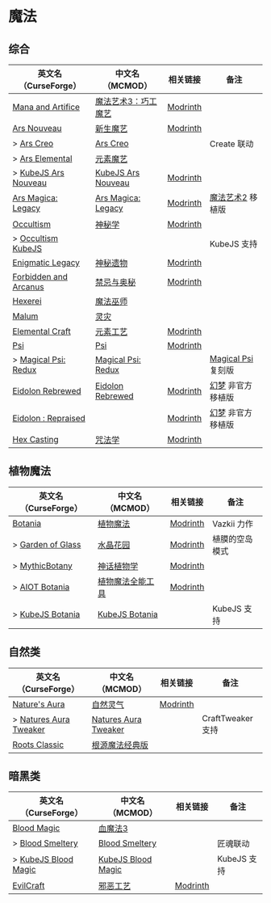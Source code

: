 # 魔法

## 综合

| 英文名（CurseForge）                                                                    | 中文名（MCMOD）                                             | 相关链接                                                | 备注                                                      |
| --------------------------------------------------------------------------------------- | ----------------------------------------------------------- | ------------------------------------------------------- | --------------------------------------------------------- |
| [Mana and Artifice](https://www.curseforge.com/minecraft/mc-mods/mana-and-artifice)     | [魔法艺术3：巧工魔艺](https://www.mcmod.cn/class/2773.html) | [Modrinth](https://modrinth.com/mod/mana-and-artifice)  |                                                           |
| [Ars Nouveau](https://www.curseforge.com/minecraft/mc-mods/ars-nouveau)                 | [新生魔艺](https://www.mcmod.cn/class/3468.html)            | [Modrinth](https://modrinth.com/mod/ars-nouveau)        |                                                           |
| > [Ars Creo](https://www.curseforge.com/minecraft/mc-mods/ars-creo)                     | [Ars Creo](https://www.mcmod.cn/class/5617.html)            |                                                         | Create 联动                                               |
| > [Ars Elemental](https://www.curseforge.com/minecraft/mc-mods/ars-elemental)           | [元素魔艺](https://www.mcmod.cn/class/6014.html)            |                                                         |                                                           |
| > [KubeJS Ars Nouveau](https://www.curseforge.com/minecraft/mc-mods/kubejs-ars-nouveau) | [KubeJS Ars Nouveau](https://www.mcmod.cn/class/10284.html) | [Modrinth](https://modrinth.com/mod/kubejs-ars-nouveau) |                                                           |
| [Ars Magica: Legacy](https://www.curseforge.com/minecraft/mc-mods/ars-magica-legacy)    | [Ars Magica: Legacy](https://www.mcmod.cn/class/5672.html)  | [Modrinth](https://modrinth.com/mod/ars-magica-legacy)  | [魔法艺术2](https://www.mcmod.cn/class/203.html) 移植版   |
| [Occultism](https://www.curseforge.com/minecraft/mc-mods/occultism)                     | [神秘学](https://www.mcmod.cn/class/3986.html)              | [Modrinth](https://modrinth.com/mod/occultism)          |                                                           |
| > [Occultism KubeJS](https://www.curseforge.com/minecraft/mc-mods/occultism-kubejs)     |                                                             |                                                         | KubeJS 支持                                               |
| [Enigmatic Legacy](https://www.curseforge.com/minecraft/mc-mods/enigmatic-legacy)       | [神秘遗物](https://www.mcmod.cn/class/2239.html)            | [Modrinth](https://modrinth.com/mod/enigmatic-legacy)   |                                                           |
| [Forbidden and Arcanus](https://www.curseforge.com/minecraft/mc-mods/forbidden-arcanus) | [禁忌与奥秘](https://www.mcmod.cn/class/2226.html)          | [Modrinth](https://modrinth.com/mod/forbidden-arcanus)  |                                                           |
| [Hexerei](https://www.curseforge.com/minecraft/mc-mods/hexerei)                         | [魔法巫师](https://www.mcmod.cn/class/5238.html)            |                                                         |                                                           |
| [Malum](https://www.curseforge.com/minecraft/mc-mods/malum)                             | [灵灾](https://www.mcmod.cn/class/4712.html)                |                                                         |                                                           |  |
| [Elemental Craft](https://www.curseforge.com/minecraft/mc-mods/elemental-craft)         | [元素工艺](https://www.mcmod.cn/class/3504.html)            | [Modrinth](https://modrinth.com/mod/elemental-craft)    |                                                           |
| [Psi](https://www.curseforge.com/minecraft/mc-mods/psi)                                 | [Psi](https://www.mcmod.cn/class/470.html)                  | [Modrinth](https://modrinth.com/mod/psi)                |                                                           |
| > [Magical Psi: Redux](https://www.curseforge.com/minecraft/mc-mods/magical-psi-redux)  | [Magical Psi: Redux](https://www.mcmod.cn/class/3659.html)  |                                                         | [Magical Psi](https://www.mcmod.cn/class/986.html) 复刻版 |
| [Eidolon Rebrewed](https://www.curseforge.com/minecraft/mc-mods/eidolon-rebrewed)       | [Eidolon Rebrewed](https://www.mcmod.cn/class/11550.html)   | [Modrinth](https://modrinth.com/mod/eidolon-rebrewed)   | [幻梦](https://www.mcmod.cn/class/3469.html) 非官方移植版 |
| [Eidolon : Repraised](https://www.curseforge.com/minecraft/mc-mods/eidolon-repraised)   |                                                             | [Modrinth](https://modrinth.com/mod/eidolonrepraised)   | [幻梦](https://www.mcmod.cn/class/3469.html) 非官方移植版 |
| [Hex Casting](https://www.curseforge.com/minecraft/mc-mods/hexcasting)                  | [咒法学](https://www.mcmod.cn/class/6446.html)              | [Modrinth](https://modrinth.com/mod/hex-casting)        |                                                           |

## 植物魔法

| 英文名（CurseForge）                                                                      | 中文名（MCMOD）                                          | 相关链接                                           | 备注           |
| ----------------------------------------------------------------------------------------- | -------------------------------------------------------- | -------------------------------------------------- | -------------- |
| [Botania](https://www.curseforge.com/minecraft/mc-mods/botania)                           | [植物魔法](https://www.mcmod.cn/class/332.html)          | [Modrinth](https://modrinth.com/mod/botania)       | Vazkii 力作    |
| > [Garden of Glass](https://www.curseforge.com/minecraft/mc-mods/botania-garden-of-glass) | [水晶花园](https://www.mcmod.cn/class/645.html)          | [Modrinth](https://modrinth.com/mod/gardenofglass) | 植膜的空岛模式 |
| > [MythicBotany](https://www.curseforge.com/minecraft/mc-mods/mythicbotany)               | [神话植物学](https://www.mcmod.cn/class/3644.html)       | [Modrinth](https://modrinth.com/mod/mythicbotany)  |                |
| > [AIOT Botania](https://www.curseforge.com/minecraft/mc-mods/aiot-botania)               | [植物魔法全能工具](https://www.mcmod.cn/class/1544.html) | [Modrinth](https://modrinth.com/mod/aiot-botania)  |                |
| > [KubeJS Botania](https://www.curseforge.com/minecraft/mc-mods/kubejs-botania)           | [KubeJS Botania](https://www.mcmod.cn/class/6505.html)   |                                                    | KubeJS 支持    |

## 自然类

| 英文名（CurseForge）                                                                       | 中文名（MCMOD）                                              | 相关链接                                          | 备注              |
| ------------------------------------------------------------------------------------------ | ------------------------------------------------------------ | ------------------------------------------------- | ----------------- |
| [Nature's Aura](https://www.curseforge.com/minecraft/mc-mods/natures-aura)                 | [自然灵气](https://www.mcmod.cn/class/1547.html)             | [Modrinth](https://modrinth.com/mod/natures-aura) |                   |
| > [Natures Aura Tweaker](https://www.curseforge.com/minecraft/mc-mods/naturesaura_tweaker) | [Natures Aura Tweaker](https://www.mcmod.cn/class/5730.html) |                                                   | CraftTweaker 支持 |
| [Roots Classic](https://www.curseforge.com/minecraft/mc-mods/roots-classic)                | [根源魔法经典版](https://www.mcmod.cn/class/1490.html)       |                                                   |                   |

## 暗黑类

| 英文名（CurseForge）                                                                    | 中文名（MCMOD）                                            | 相关链接                                       | 备注        |
| --------------------------------------------------------------------------------------- | ---------------------------------------------------------- | ---------------------------------------------- | ----------- |
| [Blood Magic](https://www.curseforge.com/minecraft/mc-mods/blood-magic)                 | [血魔法3](https://www.mcmod.cn/class/5501.html)            |                                                |             |
| > [Blood Smeltery](https://www.curseforge.com/minecraft/mc-mods/blood-smeltery)         | [Blood Smeltery](https://www.mcmod.cn/class/5901.html)     |                                                | 匠魂联动    |
| > [KubeJS Blood Magic](https://www.curseforge.com/minecraft/mc-mods/kubejs-blood-magic) | [KubeJS Blood Magic](https://www.mcmod.cn/class/5156.html) |                                                | KubeJS 支持 |
| [EvilCraft](https://www.curseforge.com/minecraft/mc-mods/evilcraft)                     | [邪恶工艺](https://www.mcmod.cn/class/352.html)            | [Modrinth](https://modrinth.com/mod/evilcraft) |             |
